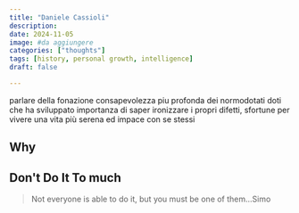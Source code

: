 ```yaml
---
title: "Daniele Cassioli"
description: 
date: 2024-11-05
image: #da aggiungere
categories: ["thoughts"]
tags: [history, personal growth, intelligence]
draft: false

---
```


parlare della fonazione
consapevolezza piu profonda dei normodotati
doti che ha sviluppato
importanza di saper ironizzare i propri difetti, sfortune per vivere una vita più serena ed impace con se stessi


## **Why**


## **Don't Do It To much**


> Not everyone is able to do it, but you must be one of them...Simo